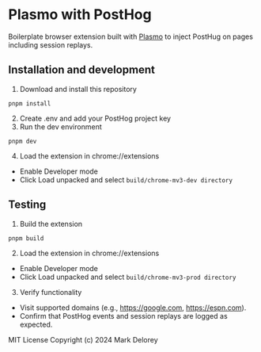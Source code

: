 # Plasmo with PostHog
Boilerplate browser extension built with [Plasmo](https://docs.plasmo.com/) to inject PostHug on pages including session replays.

## Installation and development

1. Download and install this repository
```
pnpm install
```
2. Create .env and add your PostHog project key
3. Run the dev environment
```
pnpm dev
``` 
4. Load the extension in chrome://extensions
* Enable Developer mode
* Click Load unpacked and select `build/chrome-mv3-dev directory`


## Testing

1. Build the extension
```
pnpm build
```
2. Load the extension in chrome://extensions
* Enable Developer mode
* Click Load unpacked and select `build/chrome-mv3-prod directory`
3. Verify functionality
* Visit supported domains (e.g., https://google.com, https://espn.com).
* Confirm that PostHog events and session replays are logged as expected.

MIT License
Copyright (c) 2024 Mark Delorey